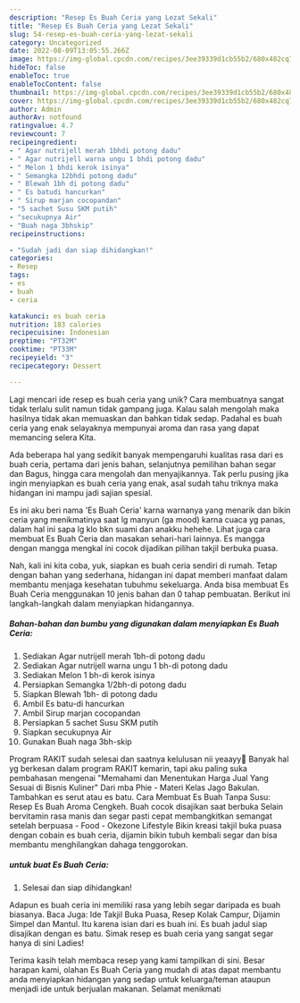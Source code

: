 ```yaml
---
description: "Resep Es Buah Ceria yang Lezat Sekali"
title: "Resep Es Buah Ceria yang Lezat Sekali"
slug: 54-resep-es-buah-ceria-yang-lezat-sekali
category: Uncategorized
date: 2022-08-09T13:05:55.266Z
image: https://img-global.cpcdn.com/recipes/3ee39339d1cb55b2/680x482cq70/es-buah-ceria-foto-resep-utama.jpg
hideToc: false
enableToc: true
enableTocContent: false
thumbnail: https://img-global.cpcdn.com/recipes/3ee39339d1cb55b2/680x482cq70/es-buah-ceria-foto-resep-utama.jpg
cover: https://img-global.cpcdn.com/recipes/3ee39339d1cb55b2/680x482cq70/es-buah-ceria-foto-resep-utama.jpg
author: Admin
authorAv: notfound
ratingvalue: 4.7
reviewcount: 7
recipeingredient:
- " Agar nutrijell merah 1bhdi potong dadu"
- " Agar nutrijell warna ungu 1 bhdi potong dadu"
- " Melon 1 bhdi kerok isinya"
- " Semangka 12bhdi potong dadu"
- " Blewah 1bh di potong dadu"
- " Es batudi hancurkan"
- " Sirup marjan cocopandan"
- "5 sachet Susu SKM putih"
- "secukupnya Air"
- "Buah naga 3bhskip"
recipeinstructions:

- "Sudah jadi dan siap dihidangkan!"
categories:
- Resep
tags:
- es
- buah
- ceria

katakunci: es buah ceria 
nutrition: 183 calories
recipecuisine: Indonesian
preptime: "PT32M"
cooktime: "PT33M"
recipeyield: "3"
recipecategory: Dessert

---
```





Lagi mencari ide resep es buah ceria yang unik? Cara membuatnya sangat tidak terlalu sulit namun tidak gampang juga. Kalau salah mengolah maka hasilnya tidak akan memuaskan dan bahkan tidak sedap. Padahal es buah ceria yang enak selayaknya mempunyai aroma dan rasa yang dapat memancing selera Kita.





Ada beberapa hal yang sedikit banyak mempengaruhi kualitas rasa dari es buah ceria, pertama dari jenis bahan, selanjutnya pemilihan bahan segar dan Bagus, hingga cara mengolah dan menyajikannya. Tak perlu pusing jika ingin menyiapkan es buah ceria yang enak,      asal sudah tahu triknya maka hidangan ini mampu jadi sajian spesial.














Es ini aku beri nama &#39;Es Buah Ceria&#39; karna warnanya yang menarik dan bikin ceria yang menikmatinya saat lg manyun (ga mood) karna cuaca yg panas, dalam hal ini sapa lg klo bkn suami dan anakku hehehe. Lihat juga cara membuat Es Buah Ceria dan masakan sehari-hari lainnya. Es mangga dengan mangga mengkal ini cocok dijadikan pilihan takjil berbuka puasa.






Nah, kali ini kita coba, yuk, siapkan es buah ceria sendiri di rumah. Tetap dengan bahan yang sederhana, hidangan ini dapat memberi manfaat dalam membantu menjaga kesehatan tubuhmu sekeluarga. Anda bisa membuat Es Buah Ceria menggunakan 10 jenis bahan dan 0 tahap pembuatan. Berikut ini langkah-langkah dalam menyiapkan hidangannya.

<!--inarticleads1-->

##### Bahan-bahan dan bumbu yang digunakan dalam menyiapkan Es Buah Ceria:

1. Sediakan  Agar nutrijell merah 1bh-di potong dadu
1. Sediakan  Agar nutrijell warna ungu 1 bh-di potong dadu
1. Sediakan  Melon 1 bh-di kerok isinya
1. Persiapkan  Semangka 1/2bh-di potong dadu
1. Siapkan  Blewah 1bh- di potong dadu
1. Ambil  Es batu-di hancurkan
1. Ambil  Sirup marjan cocopandan
1. Persiapkan 5 sachet Susu SKM putih
1. Siapkan secukupnya Air
1. Gunakan Buah naga 3bh-skip


Program RAKIT sudah selesai dan saatnya kelulusan nii yeaayy🥳 Banyak hal yg berkesan dalam program RAKIT kemarin, tapi aku paling suka pembahasan mengenai &#34;Memahami dan Menentukan Harga Jual Yang Sesuai di Bisnis Kuliner&#34; Dari mba Phie - Materi Kelas Jago Bakulan. Tambahkan es serut atau es batu. Cara Membuat Es Buah Tanpa Susu: Resep Es Buah Aroma Cengkeh. Buah cocok disajikan saat berbuka Selain bervitamin rasa manis dan segar pasti cepat membangkitkan semangat setelah berpuasa - Food - Okezone Lifestyle Bikin kreasi takjil buka puasa dengan cobain es buah ceria, dijamin bikin tubuh kembali segar dan bisa membantu menghilangkan dahaga tenggorokan. 

<!--inarticleads2-->

#####  untuk buat Es Buah Ceria:


1. Selesai dan siap dihidangkan!

Adapun es buah ceria ini memiliki rasa yang lebih segar daripada es buah biasanya. Baca Juga: Ide Takjil Buka Puasa, Resep Kolak Campur, Dijamin Simpel dan Mantul. Itu karena isian dari es buah ini. Es buah jadul siap disajikan dengan es batu. Simak resep es buah ceria yang sangat segar hanya di sini Ladies! 

Terima kasih telah membaca resep yang kami tampilkan di sini. Besar harapan kami, olahan Es Buah Ceria yang mudah di atas dapat membantu anda menyiapkan hidangan yang sedap untuk keluarga/teman ataupun menjadi ide untuk berjualan makanan. Selamat menikmati
